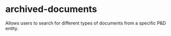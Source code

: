# archived-documents
Allows users to search for different types of documents from a specific P&amp;D entity.

